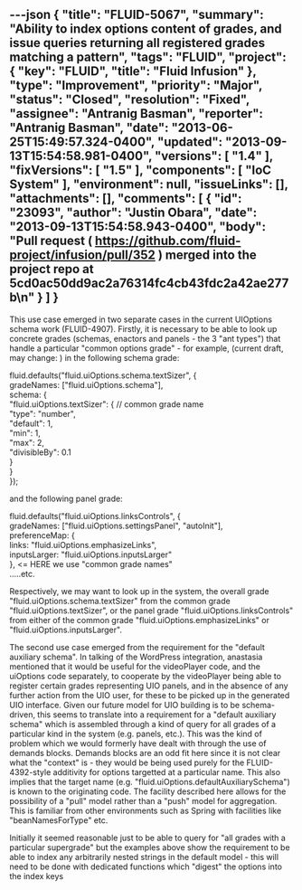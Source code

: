 ---json
{
  "title": "FLUID-5067",
  "summary": "Ability to index options content of grades, and issue queries returning all registered grades matching a pattern",
  "tags": "FLUID",
  "project": {
    "key": "FLUID",
    "title": "Fluid Infusion"
  },
  "type": "Improvement",
  "priority": "Major",
  "status": "Closed",
  "resolution": "Fixed",
  "assignee": "Antranig Basman",
  "reporter": "Antranig Basman",
  "date": "2013-06-25T15:49:57.324-0400",
  "updated": "2013-09-13T15:54:58.981-0400",
  "versions": [
    "1.4"
  ],
  "fixVersions": [
    "1.5"
  ],
  "components": [
    "IoC System"
  ],
  "environment": null,
  "issueLinks": [],
  "attachments": [],
  "comments": [
    {
      "id": "23093",
      "author": "Justin Obara",
      "date": "2013-09-13T15:54:58.943-0400",
      "body": "Pull request ( <https://github.com/fluid-project/infusion/pull/352> ) merged into the project repo at 5cd0ac50dd9ac2a76314fc4cb43fdc2a42ae277b\n"
    }
  ]
}
---
This use case emerged in two separate cases in the current UIOptions schema work (FLUID-4907). Firstly, it is necessary to be able to look up concrete grades (schemas, enactors and panels - the 3 "ant types") that handle a particular "common options grade" - for example, (current draft, may change: ) in the following schema grade:

fluid.defaults("fluid.uiOptions.schema.textSizer", {\
gradeNames: \["fluid.uiOptions.schema"],\
schema: {\
"fluid.uiOptions.textSizer": { // common grade name\
"type": "number",\
"default": 1,\
"min": 1,\
"max": 2,\
"divisibleBy": 0.1\
}\
}\
});

and the following panel grade:

fluid.defaults("fluid.uiOptions.linksControls", {\
gradeNames: \["fluid.uiOptions.settingsPanel", "autoInit"],\
preferenceMap: {\
links: "fluid.uiOptions.emphasizeLinks", \
inputsLarger: "fluid.uiOptions.inputsLarger"\
}, <= HERE we use "common grade names"\
.....etc.

Respectively, we may want to look up in the system, the overall grade "fluid.uiOptions.schema.textSizer" from the common grade "fluid.uiOptions.textSizer", or the panel grade "fluid.uiOptions.linksControls" from either of the common grade "fluid.uiOptions.emphasizeLinks" or "fluid.uiOptions.inputsLarger".

The second use case emerged from the requirement for the "default auxiliary schema". In talking of the WordPress integration, anastasia mentioned that it would be useful for the videoPlayer code, and the uiOptions code separately, to cooperate by the videoPlayer being able to register certain grades representing UIO panels, and in the absence of any further action from the UIO user, for these to be picked up in the generated UIO interface. Given our future model for UIO building is to be schema-driven, this seems to translate into a requirement for a "default auxiliary schema" which is assembled through a kind of query for all grades of a particular kind in the system (e.g. panels, etc.). This was the kind of problem which we would formerly have dealt with through the use of demands blocks. Demands blocks are an odd fit here since it is not clear what the "context" is - they would be being used purely for the FLUID-4392-style additivity for options targetted at a particular name. This also implies that the target name (e.g. "fluid.uiOptions.defaultAuxiliarySchema") is known to the originating code. The facility described here allows for the possibility of a "pull" model rather than a "push" model for aggregation. This is familiar from other environments such as Spring with facilities like "beanNamesForType" etc.

Initially it seemed reasonable just to be able to query for "all grades with a particular supergrade" but the examples above show the requirement to be able to index any arbitrarily nested strings in the default model - this will need to be done with dedicated functions which "digest" the options into the index keys

        